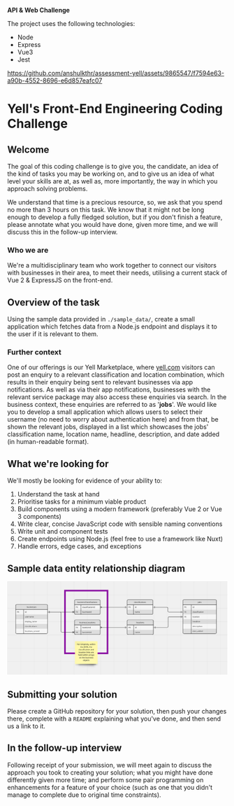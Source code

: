 **API & Web Challenge**

The project uses the following technologies:

- Node
- Express
- Vue3
- Jest



https://github.com/anshulkthr/assessment-yell/assets/9865547/f7594e63-a90b-4552-8696-e6d857eafc07



# Yell's Front-End Engineering Coding Challenge
## Welcome
The goal of this coding challenge is to give you, the candidate, an idea of the kind of tasks you may be working on, and to give us an idea of what level your skills are at, as well as, more importantly, the way in which you approach solving problems.

We understand that time is a precious resource, so, we ask that you spend no more than 3 hours on this task. We know that it might not be long enough to develop a fully fledged solution, but if you don't finish a feature, please annotate what you would have done, given more time, and we will discuss this in the follow-up interview.

### Who we are
We're a multidisciplinary team who work together to connect our visitors with businesses in their area, to meet their needs, utilising a current stack of Vue 2 & ExpressJS on the front-end.

## Overview of the task
Using the sample data provided in `./sample_data/`, create a small application which fetches data from a Node.js endpoint and displays it to the user if it is relevant to them.

### Further context
One of our offerings is our Yell Marketplace, where [yell.com](https://yell.com) visitors can post an enquiry to a relevant classification and location combination, which results in their enquiry being sent to relevant businesses via app notifications. As well as via their app notifications, businesses with the relevant service package may also access these enquiries via search. In the business context, these enquiries are referred to as '**jobs**'. We would like you to develop a small application which allows users to select their username (no need to worry about authentication here) and from that, be shown the relevant jobs, displayed in a list which showcases the jobs' classification name, location name, headline, description, and date added (in human-readable format).

## What we're looking for
We'll mostly be looking for evidence of your ability to:

1. Understand the task at hand
2. Prioritise tasks for a minimum viable product
3. Build components using a modern framework (preferably Vue 2 or Vue 3 components)
4. Write clear, concise JavaScript code with sensible naming conventions
5. Write unit and component tests
6. Create endpoints using Node.js (feel free to use a framework like Nuxt)
7. Handle errors, edge cases, and exceptions

## Sample data entity relationship diagram
![Entity Relationship Diagram](entity-relationship-diagram.png)

## Submitting your solution
Please create a GitHub repository for your solution, then push your changes there, complete with a `README` explaining what you've done, and then send us a link to it.

## In the follow-up interview
Following receipt of your submission, we will meet again to discuss the approach you took to creating your solution; what you might have done differently given more time; and perform some pair programming on enhancements for a feature of your choice (such as one that you didn't manage to complete due to original time constraints).
